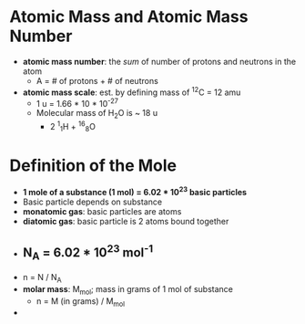 # Atomic Mass and Atomic Mass Number
- **atomic mass number**: the *sum* of number of protons and neutrons in the atom
	- A = # of protons + # of neutrons
- **atomic mass scale**: est. by defining mass of <sup>12</sup>C = 12 amu
	- 1 u = 1.66 * 10 * 10<sup>-27</sup>
	- Molecular mass of H<sub>2</sub>O is ~ 18 u
		- 2 <sup>1</sup><sub>1</sub>H + <sup>16</sup><sub>8</sub>O

# Definition of the Mole
- **1 mole of a substance (1 mol) = 6.02 * 10<sup>23</sup> basic particles**
- Basic particle depends on substance
- **monatomic gas**: basic particles are atoms
- **diatomic gas**: basic particle is 2 atoms bound together
- ## N<sub>A</sub> = 6.02 * 10<sup>23</sup> mol<sup>-1</sup>
- n = N / N<sub>A</sub>
- **molar mass**: M<sub>mol</sub>; mass in grams of 1 mol of substance
	- n = M (in grams) / M<sub>mol</sub>
- 